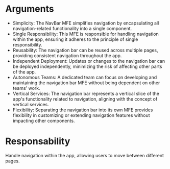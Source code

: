 # Arguments
- Simplicity: The NavBar MFE simplifies navigation by encapsulating all navigation-related functionality into a single component.
- Single Responsibility: This MFE is responsible for handling navigation within the app, ensuring it adheres to the principle of single responsibility.
- Reusability: The navigation bar can be reused across multiple pages, providing consistent navigation throughout the app.
- Independent Deployment: Updates or changes to the navigation bar can be deployed independently, minimizing the risk of affecting other parts of the app.
- Autonomous Teams: A dedicated team can focus on developing and maintaining the navigation bar MFE without being dependent on other teams' work.
- Vertical Services: The navigation bar represents a vertical slice of the app's functionality related to navigation, aligning with the concept of vertical services.
- Flexibility: Separating the navigation bar into its own MFE provides flexibility in customizing or extending navigation features without impacting other components.

# Responsability
Handle navigation within the app, allowing users to move between different pages.

